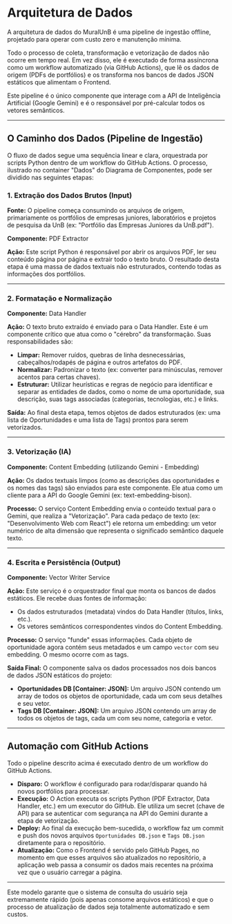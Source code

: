 # Arquitetura de Dados

A arquitetura de dados do MuralUnB é uma pipeline de ingestão offline, projetado para operar com custo zero e manutenção mínima.

Todo o processo de coleta, transformação e vetorização de dados não ocorre em tempo real. Em vez disso, ele é executado de forma assíncrona como um workflow automatizado (via GitHub Actions), que lê os dados de origem (PDFs de portfólios) e os transforma nos bancos de dados JSON estáticos que alimentam o Frontend.

Este pipeline é o único componente que interage com a API de Inteligência Artificial (Google Gemini) e é o responsável por pré-calcular todos os vetores semânticos.

---

## O Caminho dos Dados (Pipeline de Ingestão)

O fluxo de dados segue uma sequência linear e clara, orquestrada por scripts Python dentro de um workflow do GitHub Actions. O processo, ilustrado no container "Dados" do Diagrama de Componentes, pode ser dividido nas seguintes etapas:

### 1. Extração dos Dados Brutos (Input)

**Fonte:** O pipeline começa consumindo os arquivos de origem, primariamente os portfólios de empresas juniores, laboratórios e projetos de pesquisa da UnB (ex: "Portfólio das Empresas Juniores da UnB.pdf").

**Componente:** PDF Extractor

**Ação:** Este script Python é responsável por abrir os arquivos PDF, ler seu conteúdo página por página e extrair todo o texto bruto. O resultado desta etapa é uma massa de dados textuais não estruturados, contendo todas as informações dos portfólios.

---

### 2. Formatação e Normalização

**Componente:** Data Handler

**Ação:** O texto bruto extraído é enviado para o Data Handler. Este é um componente crítico que atua como o "cérebro" da transformação. Suas responsabilidades são:

- **Limpar:** Remover ruídos, quebras de linha desnecessárias, cabeçalhos/rodapés de página e outros artefatos do PDF.  
- **Normalizar:** Padronizar o texto (ex: converter para minúsculas, remover acentos para certas chaves).  
- **Estruturar:** Utilizar heurísticas e regras de negócio para identificar e separar as entidades de dados, como o nome de uma oportunidade, sua descrição, suas tags associadas (categorias, tecnologias, etc.) e links.

**Saída:** Ao final desta etapa, temos objetos de dados estruturados (ex: uma lista de Oportunidades e uma lista de Tags) prontos para serem vetorizados.

---

### 3. Vetorização (IA)

**Componente:** Content Embedding (utilizando Gemini - Embedding)

**Ação:** Os dados textuais limpos (como as descrições das oportunidades e os nomes das tags) são enviados para este componente. Ele atua como um cliente para a API do Google Gemini (ex: text-embedding-bison).

**Processo:** O serviço Content Embedding envia o conteúdo textual para o Gemini, que realiza a "Vetorização". Para cada pedaço de texto (ex: "Desenvolvimento Web com React") ele retorna um embedding: um vetor numérico de alta dimensão que representa o significado semântico daquele texto.

---

### 4. Escrita e Persistência (Output)

**Componente:** Vector Writer Service

**Ação:** Este serviço é o orquestrador final que monta os bancos de dados estáticos. Ele recebe duas fontes de informação:

- Os dados estruturados (metadata) vindos do Data Handler (títulos, links, etc.).  
- Os vetores semânticos correspondentes vindos do Content Embedding.

**Processo:** O serviço "funde" essas informações. Cada objeto de oportunidade agora contém seus metadados e um campo `vector` com seu embedding. O mesmo ocorre com as tags.

**Saída Final:** O componente salva os dados processados nos dois bancos de dados JSON estáticos do projeto:

- **Oportunidades DB [Container: JSON]:** Um arquivo JSON contendo um array de todos os objetos de oportunidade, cada um com seus detalhes e seu vetor.  
- **Tags DB [Container: JSON]:** Um arquivo JSON contendo um array de todos os objetos de tags, cada um com seu nome, categoria e vetor.

---

## Automação com GitHub Actions

Todo o pipeline descrito acima é executado dentro de um workflow do GitHub Actions.

- **Disparo:** O workflow é configurado para rodar/disparar quando há novos portfólios para processar.  
- **Execução:** O Action executa os scripts Python (PDF Extractor, Data Handler, etc.) em um executor do GitHub. Ele utiliza um secret (chave de API) para se autenticar com segurança na API do Gemini durante a etapa de vetorização.  
- **Deploy:** Ao final da execução bem-sucedida, o workflow faz um commit e push dos novos arquivos `Oportunidades DB.json` e `Tags DB.json` diretamente para o repositório.  
- **Atualização:** Como o Frontend é servido pelo GitHub Pages, no momento em que esses arquivos são atualizados no repositório, a aplicação web passa a consumir os dados mais recentes na próxima vez que o usuário carregar a página.

---

Este modelo garante que o sistema de consulta do usuário seja extremamente rápido (pois apenas consome arquivos estáticos) e que o processo de atualização de dados seja totalmente automatizado e sem custos.